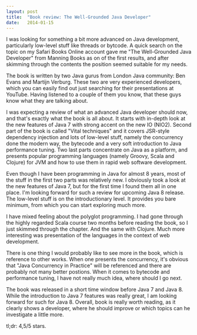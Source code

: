 ```yaml
---
layout: post
title:  "Book review: The Well-Grounded Java Developer"
date:   2014-01-15
---
```

I was looking for something a bit more advanced on Java development, particularly low-level stuff like threads or bytcode. A quick search on the topic on my Safari Books Online account gave me "The Well-Grounded Java Developer" from Manning Books as on of the first results, and after skimming through the contents the position seemed suitable for my needs.

The book is written by two Java gurus from London Java community: Ben Evans and Martijn Verburg. These two are very experienced developers, which you can easily find out just searching for their presentations at YouTube. Having listened to a couple of them you know, that these guys know what they are talking about.

I was expecting a review of what an advanced Java developer should now, and that's exactly what the book is all about. It starts with in-depth look at the new features of Java 7 with strong accent on the new IO (NIO2). Second part of the book is called "Vital techniques" and it covers JSR-style dependency injection and lots of low-level stuff, namely the concurrency done the modern way, the bytecode and a very soft introduction to Java performance tuning. Two last parts concentrate on Java as a platform, and presents popular programming languages (namely Groovy, Scala and Clojure) for JVM and how to use them in rapid web software development.

Even though I have been programming in Java for almost 8 years, most of the stuff in the first two parts was relatively new. I obviously took a look at the new features of Java 7, but for the first time I found them all in one place. I'm looking forward for such a review for upcoming Java 8 release. The low-level stuff is  on the introductionary level. It provides you bare minimum, from which you can start exploring much more. 

I have mixed feeling about the polyglot programming. I had gone through the highly regarded Scala course two months before reading the book, so I just skimmed through the chapter. And the same with Clojure. Much more interesting was presentation of the languages in the context of web development.

There is one thing I would probably like to see more in the book, which is reference to other works. When one presents the concurrency, it's obvious that "Java Concurrency in Practice" will be referenced and there are probably not many better postions. When it comes to bytecode and performance tuning, I have not really much idea, where should I go next.

The book was released in a short time window before Java 7 and Java 8. While the introduction to Java 7 features was really great, I am looking forward for such for Java 8. Overall, book is really worth reading, as it clearly shows a developer, where he should improve or which topics can he investigate a little more.

tl;dr: 4,5/5 stars.
